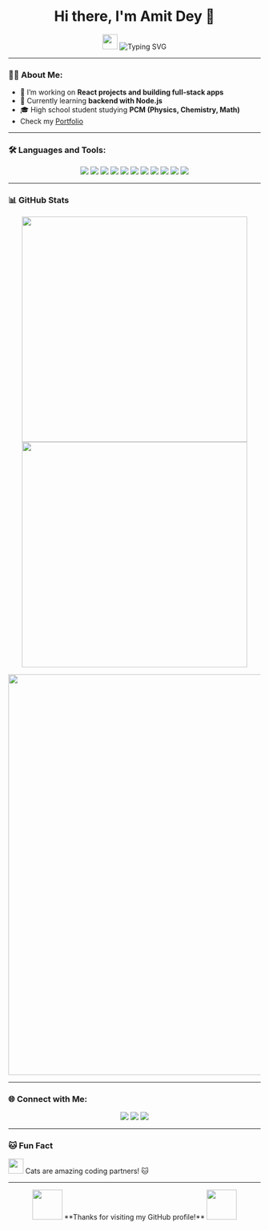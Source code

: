 <h1 align="center">Hi there, I'm Amit Dey 👋</h1>
<p align="center">
  <img src="https://media.giphy.com/media/hvRJCLFzcasrR4ia7z/giphy.gif" width="30px">
  <img src="https://readme-typing-svg.herokuapp.com?font=Fira+Code&size=24&duration=4000&pause=1000&color=1CE783&center=true&width=435&lines=Full+Stack+Developer;VFX+and+Video+Editing+Enthusiast;Always+learning+new+things!" alt="Typing SVG" />
</p>

---

### 👨‍💻 About Me:
- 🔭 I’m working on **React projects and building full-stack apps**
- 🌱 Currently learning **backend with Node.js**
- 🎓 High school student studying **PCM (Physics, Chemistry, Math)**
- Check my [Portfolio](https://amitfr.tech)

---

### 🛠️ Languages and Tools:
<p align="center">
  <img src="https://img.shields.io/badge/JavaScript-333333?style=for-the-badge&logo=javascript" />
   <img src="https://img.shields.io/badge/TypeScript-333333?style=for-the-badge&logo=typescript" />
   <img src="https://img.shields.io/badge/Next.js-333333?style=for-the-badge&logo=nexjst" />
   <img src="https://img.shields.io/badge/sql-333333?style=for-the-badge&logo=sql" />
  <img src="https://img.shields.io/badge/React-333333?style=for-the-badge&logo=react" />
  <img src="https://img.shields.io/badge/Node.js-333333?style=for-the-badge&logo=node.js" />
  <img src="https://img.shields.io/badge/Express.js-333333?style=for-the-badge&logo=express" />
  <img src="https://img.shields.io/badge/MongoDB-333333?style=for-the-badge&logo=mongodb" />
  <img src="https://img.shields.io/badge/C++-333333?style=for-the-badge&logo=c%2B%2B" />
  <img src="https://img.shields.io/badge/HTML5-333333?style=for-the-badge&logo=html5" />
  <img src="https://img.shields.io/badge/CSS3-333333?style=for-the-badge&logo=css3" />
 
  
</p>

---




### 📊 GitHub Stats
<p align="center">
  <img src="https://github-readme-stats.vercel.app/api?username=AmitDey&show_icons=true&theme=radical" width="450px"/>
  <img src="https://github-readme-streak-stats.herokuapp.com/?user=AmitDey&theme=radical" width="450px"/>
</p>

<p align="center">
  <img src="https://github-readme-activity-graph.cyclic.app/graph?username=AmitDey&theme=react-dark&hide_border=true" width="800px"/>
</p>

---

### 🌐 Connect with Me:
<p align="center">
  <a href="https://www.linkedin.com/in/amit-dey"><img src="https://img.shields.io/badge/LinkedIn-333333?style=for-the-badge&logo=linkedin&logoColor=0A66C2" /></a>
  <a href="https://amitfr.tech"><img src="https://img.shields.io/badge/Portfolio-333333?style=for-the-badge&logo=firefox&logoColor=FF7139" /></a>
  <a href="https://github.com/Amit00008"><img src="https://img.shields.io/badge/GitHub-333333?style=for-the-badge&logo=github&logoColor=white" /></a>
</p>

---

### 🐱 Fun Fact
<img src="https://media.giphy.com/media/JIX9t2j0ZTN9S/giphy.gif" width="30px"> Cats are amazing coding partners! 🐱

---

<p align="center">
  <img src="https://media.giphy.com/media/l0HlVX1lMG4sWmsOc/giphy.gif" width="60px"> **Thanks for visiting my GitHub profile!** <img src="https://media.giphy.com/media/l0HlVX1lMG4sWmsOc/giphy.gif" width="60px">
</p>
